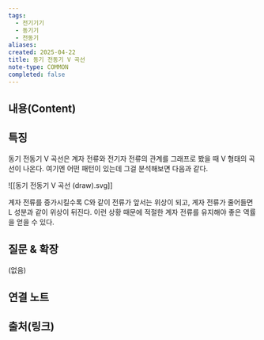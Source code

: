 ```yaml
---
tags:
  - 전기기기
  - 동기기
  - 전동기
aliases: 
created: 2025-04-22
title: 동기 전동기 V 곡선
note-type: COMMON
completed: false
---
```


## 내용(Content)

## 특징


동기 전동기 V 곡선은 계자 전류와 전기자 전류의 관계를 그래프로 봤을 때 V 형태의 곡선이 나온다. 여기엔 어떤 패턴이 있는데 그걸 분석해보면 다음과 같다.

![[동기 전동기 V 곡선 (draw).svg]]

계자 전류를 증가시킬수록 C와 같이 전류가 앞서는 위상이 되고, 계자 전류가 줄어들면 L 성분과 같이 위상이 뒤진다. 이런 상황 때문에 적절한 계자 전류를 유지해야 좋은 역률을 얻을 수 있다. 


## 질문 & 확장

(없음)

## 연결 노트

## 출처(링크)


